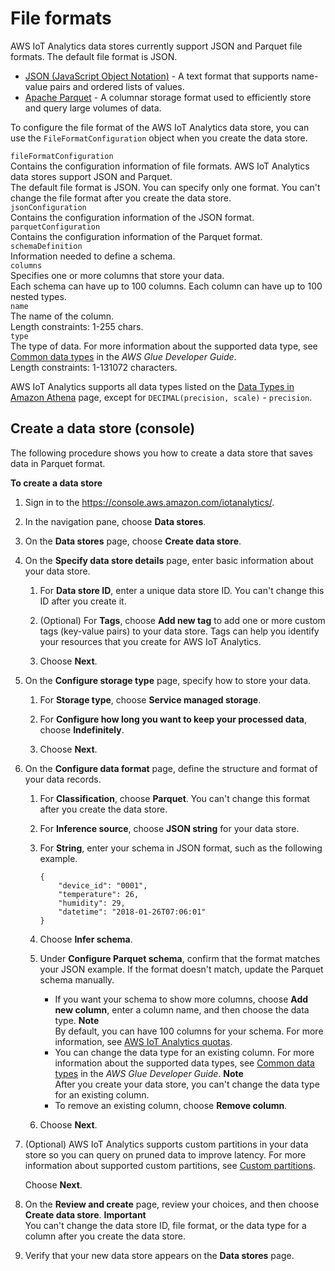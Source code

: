 # File formats<a name="iotanalytics-schema"></a>

AWS IoT Analytics data stores currently support JSON and Parquet file formats\. The default file format is JSON\.
+ [JSON \(JavaScript Object Notation\)](https://www.json.org/json-en.html) \- A text format that supports name\-value pairs and ordered lists of values\.
+ [Apache Parquet](https://parquet.apache.org/documentation/latest/) \- A columnar storage format used to efficiently store and query large volumes of data\.

To configure the file format of the AWS IoT Analytics data store, you can use the `FileFormatConfiguration` object when you create the data store\.

`fileFormatConfiguration`  
Contains the configuration information of file formats\. AWS IoT Analytics data stores support JSON and Parquet\.  
The default file format is JSON\. You can specify only one format\. You can't change the file format after you create the data store\.    
`jsonConfiguration`  
Contains the configuration information of the JSON format\.  
`parquetConfiguration`  
Contains the configuration information of the Parquet format\.    
`schemaDefinition`  
Information needed to define a schema\.    
`columns`  
Specifies one or more columns that store your data\.  
Each schema can have up to 100 columns\. Each column can have up to 100 nested types\.    
`name`  
The name of the column\.  
Length constraints: 1\-255 chars\.  
`type`  
The type of data\. For more information about the supported data type, see [Common data types](https://docs.aws.amazon.com/glue/latest/dg/aws-glue-api-common.html) in the *AWS Glue Developer Guide*\.  
Length constraints: 1\-131072 characters\.

AWS IoT Analytics supports all data types listed on the [Data Types in Amazon Athena](https://docs.aws.amazon.com/athena/latest/ug/data-types.html) page, except for `DECIMAL(precision, scale)` \- `precision`\.

## Create a data store \(console\)<a name="create-datastore-console"></a>

The following procedure shows you how to create a data store that saves data in Parquet format\.

**To create a data store**

1. Sign in to the [https://console\.aws\.amazon\.com/iotanalytics/](https://console.aws.amazon.com/iotanalytics/)\.

1. In the navigation pane, choose **Data stores**\.

1. On the **Data stores** page, choose **Create data store**\.

1. On the **Specify data store details** page, enter basic information about your data store\.

   1. For **Data store ID**, enter a unique data store ID\. You can't change this ID after you create it\.

   1. \(Optional\) For **Tags**, choose **Add new tag** to add one or more custom tags \(key\-value pairs\) to your data store\. Tags can help you identify your resources that you create for AWS IoT Analytics\.

   1. Choose **Next**\.

1. On the **Configure storage type** page, specify how to store your data\.

   1. For **Storage type**, choose **Service managed storage**\. 

   1. For **Configure how long you want to keep your processed data**, choose **Indefinitely**\.

   1. Choose **Next**\.

1. On the **Configure data format** page, define the structure and format of your data records\.

   1. For **Classification**, choose **Parquet**\. You can't change this format after you create the data store\.

   1. For **Inference source**, choose **JSON string** for your data store\.

   1. For **String**, enter your schema in JSON format, such as the following example\.

      ```
      {
          "device_id": "0001",
          "temperature": 26,
          "humidity": 29,
          "datetime": "2018-01-26T07:06:01"
      }
      ```

   1. Choose **Infer schema**\.

   1. Under **Configure Parquet schema**, confirm that the format matches your JSON example\. If the format doesn't match, update the Parquet schema manually\.
      + If you want your schema to show more columns, choose **Add new column**, enter a column name, and then choose the data type\.
**Note**  
By default, you can have 100 columns for your schema\. For more information, see [AWS IoT Analytics quotas](https://docs.aws.amazon.com/iotanalytics/latest/userguide/limits.html)\.
      + You can change the data type for an existing column\. For more information about the supported data types, see [Common data types](https://docs.aws.amazon.com/glue/latest/dg/aws-glue-api-common.html) in the *AWS Glue Developer Guide*\.
**Note**  
After you create your data store, you can't change the data type for an existing column\. 
      + To remove an existing column, choose **Remove column**\.

   1. Choose **Next**\.

1. \(Optional\) AWS IoT Analytics supports custom partitions in your data store so you can query on pruned data to improve latency\. For more information about supported custom partitions, see [Custom partitions](custom-partitioning.md)\.

   Choose **Next**\.

1. On the **Review and create** page, review your choices, and then choose **Create data store**\.
**Important**  
You can't change the data store ID, file format, or the data type for a column after you create the data store\.

1. Verify that your new data store appears on the **Data stores** page\.